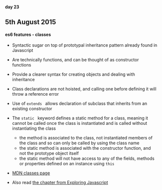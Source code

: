 #### day 23
## 5th August 2015

#### es6 features - classes
* Syntactic sugar on top of prototypal inheritance pattern already found in Javascript
* Are technically functions, and can be thought of as constructor functions
* Provide a clearer syntax for creating objects and dealing with inheritance
* Class declarations are not hoisted, and calling one before defining it will throw a reference error
* Use of `extends ` allows declaration of subclass that inherits from an existing constructor
* The `static ` keyword defines a static method for a class, meaning it cannot be called once the class is instantiated and is called without instantiating the class
  * the method is associated to the class, not instantiated members of the class and so can only be called by using the class name
  * the static method is associated with the constructor function, and not the prototype object itself
  * the static method will not have access to any of the fields, methods or properties defined on an instance using `this `

* [MDN classes page](https://developer.mozilla.org/en-US/docs/Web/JavaScript/Reference/Classes)
* Also read [the chapter from Exploring Javascript](http://exploringjs.com/es6/ch_classes.html#ch_classes)
